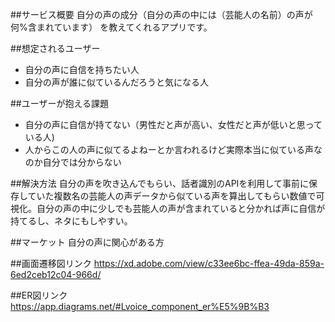 ##サービス概要
自分の声の成分（自分の声の中には（芸能人の名前）の声が何%含まれています）
を教えてくれるアプリです。

##想定されるユーザー
- 自分の声に自信を持ちたい人
- 自分の声が誰に似ているんだろうと気になる人

##ユーザーが抱える課題
- 自分の声に自信が持てない（男性だと声が高い、女性だと声が低いと思っている人)
- 人からこの人の声に似てるよねーとか言われるけど実際本当に似ている声なのか自分では分からない

##解決方法
自分の声を吹き込んでもらい、話者識別のAPIを利用して事前に保存していた複数名の芸能人の声データから似ている声を算出してもらい数値で可視化。自分の声の中に少しでも芸能人の声が含まれていると分かれば声に自信が持てるし、ネタにもしやすい。

##マーケット
自分の声に関心がある方

##画面遷移図リンク
 https://xd.adobe.com/view/c33ee6bc-ffea-49da-859a-6ed2ceb12c04-966d/

##ER図リンク
https://app.diagrams.net/#Lvoice_component_er%E5%9B%B3
